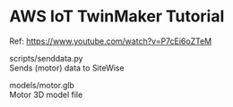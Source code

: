 # AWS IoT TwinMaker Tutorial

Ref: https://www.youtube.com/watch?v=P7cEi6oZTeM 

scripts/senddata.py <br>
Sends (motor) data to SiteWise

models/motor.glb <br>
Motor 3D model file
